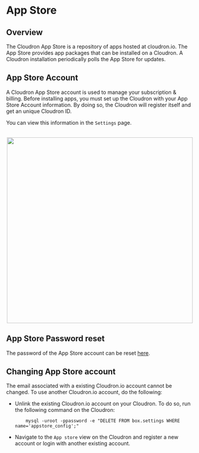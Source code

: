 # App Store

## Overview

The Cloudron App Store is a repository of apps hosted at cloudron.io. The App Store
provides app packages that can be installed on a Cloudron. A Cloudron installation
periodically polls the App Store for updates.

## App Store Account

A Cloudron App Store account is used to manage your subscription & billing. Before installing
apps, you must set up the Cloudron with your App Store Account information. By doing so, the
Cloudron will register itself and get an unique Cloudron ID.

You can view this information in the `Settings` page.

<br/>

<center>
<img src="/documentation/img/cloudron-account.png" class="shadow" width="500px">
</center>

## App Store Password reset

The password of the App Store account can be reset <a href="https://cloudron.io/passwordreset.html" target="_blank">here</a>.

## Changing App Store account

The email associated with a existing Cloudron.io account cannot be changed. To use another Cloudron.io account,
do the following:

* Unlink the existing Cloudron.io account on your Cloudron. To do so, run the following command on the Cloudron:

    ```
        mysql -uroot -ppassword -e "DELETE FROM box.settings WHERE name='appstore_config';"
    ```

* Navigate to the `App store` view on the Cloudron and register a new account or login
with another existing account.

